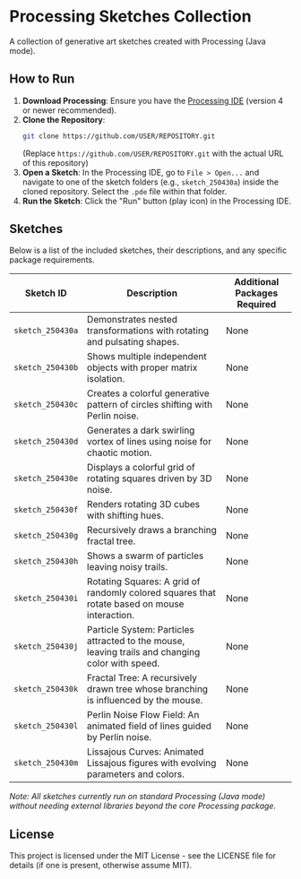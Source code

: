 # Processing Sketches Collection

A collection of generative art sketches created with Processing (Java mode).

## How to Run

1.  **Download Processing**: Ensure you have the [Processing IDE](https://processing.org/download) (version 4 or newer recommended).
2.  **Clone the Repository**:
    ```bash
    git clone https://github.com/USER/REPOSITORY.git
    ```
    (Replace `https://github.com/USER/REPOSITORY.git` with the actual URL of this repository)
3.  **Open a Sketch**: In the Processing IDE, go to `File > Open...` and navigate to one of the sketch folders (e.g., `sketch_250430a`) inside the cloned repository. Select the `.pde` file within that folder.
4.  **Run the Sketch**: Click the "Run" button (play icon) in the Processing IDE.

## Sketches

Below is a list of the included sketches, their descriptions, and any specific package requirements.

| Sketch ID        | Description                                                                                      | Additional Packages Required |
|------------------|--------------------------------------------------------------------------------------------------|------------------------------|
| `sketch_250430a` | Demonstrates nested transformations with rotating and pulsating shapes.                          | None                         |
| `sketch_250430b` | Shows multiple independent objects with proper matrix isolation.                                 | None                         |
| `sketch_250430c` | Creates a colorful generative pattern of circles shifting with Perlin noise.                       | None                         |
| `sketch_250430d` | Generates a dark swirling vortex of lines using noise for chaotic motion.                          | None                         |
| `sketch_250430e` | Displays a colorful grid of rotating squares driven by 3D noise.                                   | None                         |
| `sketch_250430f` | Renders rotating 3D cubes with shifting hues.                                                    | None                         |
| `sketch_250430g` | Recursively draws a branching fractal tree.                                                        | None                         |
| `sketch_250430h` | Shows a swarm of particles leaving noisy trails.                                                   | None                         |
| `sketch_250430i` | Rotating Squares: A grid of randomly colored squares that rotate based on mouse interaction.       | None                         |
| `sketch_250430j` | Particle System: Particles attracted to the mouse, leaving trails and changing color with speed.   | None                         |
| `sketch_250430k` | Fractal Tree: A recursively drawn tree whose branching is influenced by the mouse.                 | None                         |
| `sketch_250430l` | Perlin Noise Flow Field: An animated field of lines guided by Perlin noise.                        | None                         |
| `sketch_250430m` | Lissajous Curves: Animated Lissajous figures with evolving parameters and colors.                  | None                         |

*Note: All sketches currently run on standard Processing (Java mode) without needing external libraries beyond the core Processing package.*

## License

This project is licensed under the MIT License - see the LICENSE file for details (if one is present, otherwise assume MIT).
